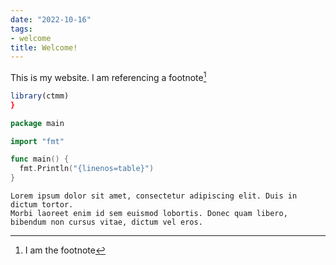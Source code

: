 ```yaml
---
date: "2022-10-16"
tags:
- welcome
title: Welcome!
---
```


This is my website.
I am referencing a footnote[^1]

```r
library(ctmm)
}
```

```go {linenos=table}
package main

import "fmt"

func main() {
  fmt.Println("{linenos=table}")
}
```

```
Lorem ipsum dolor sit amet, consectetur adipiscing elit. Duis in dictum tortor.
Morbi laoreet enim id sem euismod lobortis. Donec quam libero, bibendum non cursus vitae, dictum vel eros.
```

[^1]: I am the footnote
